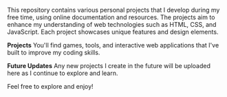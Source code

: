 This repository contains various personal projects that I develop during my free time, using online documentation and resources. The projects aim to enhance my understanding of web technologies such as HTML, CSS, and JavaScript. Each project showcases unique features and design elements.

**Projects**
You'll find games, tools, and interactive web applications that I've built to improve my coding skills.

**Future Updates**
Any new projects I create in the future will be uploaded here as I continue to explore and learn.

Feel free to explore and enjoy!
